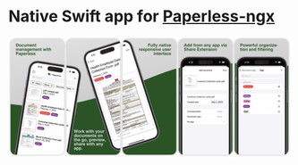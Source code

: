 # Native Swift app for [Paperless-ngx](https://github.com/paperless-ngx/paperless-ngx)

![](panorama.png)
